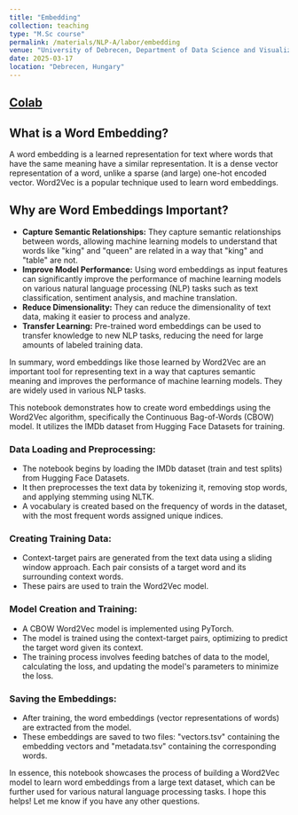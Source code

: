 ```yaml
---
title: "Embedding"
collection: teaching
type: "M.Sc course"
permalink: /materials/NLP-A/labor/embedding
venue: "University of Debrecen, Department of Data Science and Visualization"
date: 2025-03-17
location: "Debrecen, Hungary"
---
```


## [Colab](https://colab.research.google.com/drive/1RRurVdRdYblE9ShU8kwzpmkToAW67iIG)

## What is a Word Embedding?

A word embedding is a learned representation for text where words that have the same meaning have a similar representation. It is a dense vector representation of a word, unlike a sparse (and large) one-hot encoded vector. Word2Vec is a popular technique used to learn word embeddings.

## Why are Word Embeddings Important?

- **Capture Semantic Relationships:** They capture semantic relationships between words, allowing machine learning models to understand that words like "king" and "queen" are related in a way that "king" and "table" are not.
- **Improve Model Performance:** Using word embeddings as input features can significantly improve the performance of machine learning models on various natural language processing (NLP) tasks such as text classification, sentiment analysis, and machine translation.
- **Reduce Dimensionality:** They can reduce the dimensionality of text data, making it easier to process and analyze.
- **Transfer Learning:** Pre-trained word embeddings can be used to transfer knowledge to new NLP tasks, reducing the need for large amounts of labeled training data.

In summary, word embeddings like those learned by Word2Vec are an important tool for representing text in a way that captures semantic meaning and improves the performance of machine learning models. They are widely used in various NLP tasks.

This notebook demonstrates how to create word embeddings using the Word2Vec algorithm, specifically the Continuous Bag-of-Words (CBOW) model. It utilizes the IMDb dataset from Hugging Face Datasets for training.

### Data Loading and Preprocessing:
- The notebook begins by loading the IMDb dataset (train and test splits) from Hugging Face Datasets.
- It then preprocesses the text data by tokenizing it, removing stop words, and applying stemming using NLTK.
- A vocabulary is created based on the frequency of words in the dataset, with the most frequent words assigned unique indices.

### Creating Training Data:
- Context-target pairs are generated from the text data using a sliding window approach. Each pair consists of a target word and its surrounding context words.
- These pairs are used to train the Word2Vec model.

### Model Creation and Training:
- A CBOW Word2Vec model is implemented using PyTorch.
- The model is trained using the context-target pairs, optimizing to predict the target word given its context.
- The training process involves feeding batches of data to the model, calculating the loss, and updating the model's parameters to minimize the loss.

### Saving the Embeddings:
- After training, the word embeddings (vector representations of words) are extracted from the model.
- These embeddings are saved to two files: "vectors.tsv" containing the embedding vectors and "metadata.tsv" containing the corresponding words.

In essence, this notebook showcases the process of building a Word2Vec model to learn word embeddings from a large text dataset, which can be further used for various natural language processing tasks. I hope this helps! Let me know if you have any other questions.